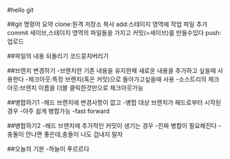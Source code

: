#hello git

##git 명령어 요약
clone:원격 저장소 복사
add:스테이지 영역에 작업 파일 추가
commit 세이브,스테이지 영역의 파일들을 가지고 커밋(=세이브)를 만들수있다
push:업로드




##파일의 내용 되돌리기
코드뭉치버리기

##브렌치 변경하기
-브렌치란 기존 내용을 유지한채 새로운 내용을 추가하고 싶을때 사용한다
-체크아웃:특정 브렌치(혹은 커밋)으로 돌아가고싶을때 사용
-소스트리의 체크아웃:브렌치 이름을 더블 클릭한것만으로 체크아웃가능

##병합하기1
-헤드 브랜치에 변경사항이 없고
-병합 대상 브랜치가 헤드로부터 시작된경우
-아주 쉽게 병합가능 -fast forward

##병합하기2
-헤드 브랜치에 추가적인 커밋이 생기는 경우
-진짜 병합이 필요해진다
-충돌이 안나면 좋은데,충돌이 나도 겁내지 말자

##오늘의 기분
-하늘이 푸르르다

